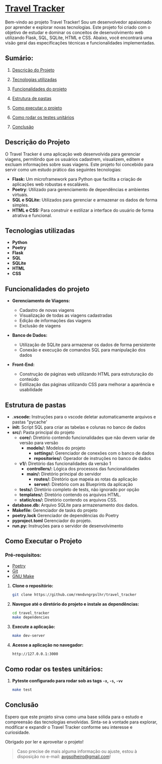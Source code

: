 # [Travel Tracker](https://github.com/rmndvngrpslhr/travel_tracker)

Bem-vindo ao projeto Travel Tracker! Sou um desenvolvedor apaixonado por aprender e explorar novas tecnologias. Este projeto foi criado com o objetivo de estudar e dominar os conceitos de desenvolvimento web utilizando Flask, SQL, SQLite, HTML e CSS. Abaixo, você encontrará uma visão geral das especificações técnicas e funcionalidades implementadas.

## Sumário:
1. [Descrição do Projeto](#descrição-do-projeto)

2. [Tecnologias utilizadas](#tecnologias-utilizadas)

3. [Funcionalidades do projeto](#funcionalidades-do-projeto)

3. [Estrutura de pastas](#estrutura-de-pastas)

4. [Como executar o projeto](#como-executar-o-projeto)

5. [Como rodar os testes unitários](#como-executar-os-testes-unitários)

6. [Conclusão](#conclusão)


## Descrição do Projeto

O Travel Tracker é uma aplicação web desenvolvida para gerenciar viagens, permitindo que os usuários cadastrem, visualizem, editem e excluam informações sobre suas viagens. Este projeto foi concebido para servir como um estudo prático das seguintes tecnologias:

- **Flask:** Um microframework para Python que facilita a criação de aplicações web robustas e escaláveis.
- **Poetry**: Utilizado para gerenciamento de dependências e ambientes virtuais.
- **SQL e SQLite:** Utilizados para gerenciar e armazenar os dados de forma simples.
- **HTML e CSS:** Para construir e estilizar a interface do usuário de forma atrativa e funcional.


## Tecnologias utilizadas

- **Python**
- **Poetry**
- **Flask**
- **SQL**
- **SQLite**
- **HTML**
- **CSS**


## Funcionalidades do projeto

- **Gerenciamento de Viagens:**
  - Cadastro de novas viagens
  - Visualização de todas as viagens cadastradas
  - Edição de informações das viagens
  - Exclusão de viagens

- **Banco de Dados:**
  - Utilização de SQLite para armazenar os dados de forma persistente
  - Conexão e execução de comandos SQL para manipulação dos dados

- **Front-End:**
  - Construção de páginas web utilizando HTML para estruturação do conteúdo
  - Estilização das páginas utilizando CSS para melhorar a aparência e usabilidade


## Estrutura de pastas
- **.vscode:** Instruções para o vscode deletar automaticamente arquivos e pastas "pycache'
- **init:** Script SQL para criar as tabelas e colunas no banco de dados
- **src/:** Pasta principal do projeto
   - **core/:** Diretório contendo funcionalidades que não devem variar de versão para versão
      - **models/:** Modelos do projeto
         - **settings/:** Gerenciador de conexões com o banco de dados
         - **repositories/:** Operador de instruções no banco de dados 
   - **v1/:** Diretório das funcionalidades da versão 1
      - **controllers/:** Lógica dos processos das funcionalidades
      - **main/:** Diretório principal do servidor
         - **routes/:** Diretório que mapeia as rotas da aplicação
         - **server/:** Diretório com as Blueprints da aplicação
   - **tests/:** Diretório completo de tests, não ignorado por opção
   - **templates/:** Diretório contendo os arquivos HTML.
   - **static/css/:** Diretório contendo os arquivos CSS.
- **database.db:** Arquivo SQLite para armazenamento dos dados.
- **Makefile:** Gerenciador de tasks do projeto
- **poetry.lock** Gerenciador de dependências do Poetry
- **pyproject.toml** Gerenciador do projeto.
- **run.py:** Instruções para o servidor de desenvolvimento


## Como Executar o Projeto
### Pré-requisitos:
- [Poetry](https://python-poetry.org/)
- [Git](https://git-scm.com/)
- [GNU Make](https://www.gnu.org/software/make/)


1. **Clone o repositório:**
   ```bash
   git clone https://github.com/rmndvngrpslhr/travel_tracker
   ```

2. **Navegue até o diretório do projeto e instale as dependências:**
   ```bash
   cd travel_tracker
   make dependencies
   ```
3. **Execute a aplicação:**
   ```bash
   make dev-server
   ```

4. **Acesse a aplicação no navegador:**
   ```
   http://127.0.0.1:3000
   ```


## Como rodar os testes unitários:

1. **Pyteste configurado para rodar sob as tags `-x`, `-s`, `-vv`**
   ```bash
   make test
   ```


## Conclusão

Espero que este projeto sirva como uma base sólida para o estudo e compreensão das tecnologias envolvidas. Sinta-se à vontade para explorar, modificar e expandir o Travel Tracker conforme seu interesse e curiosidade.

Obrigado por ler e aproveitar o projeto!

> Caso precise de mais alguma informação ou ajuste, estou à disposição no e-mail: avgsolheiro@gmail.com!